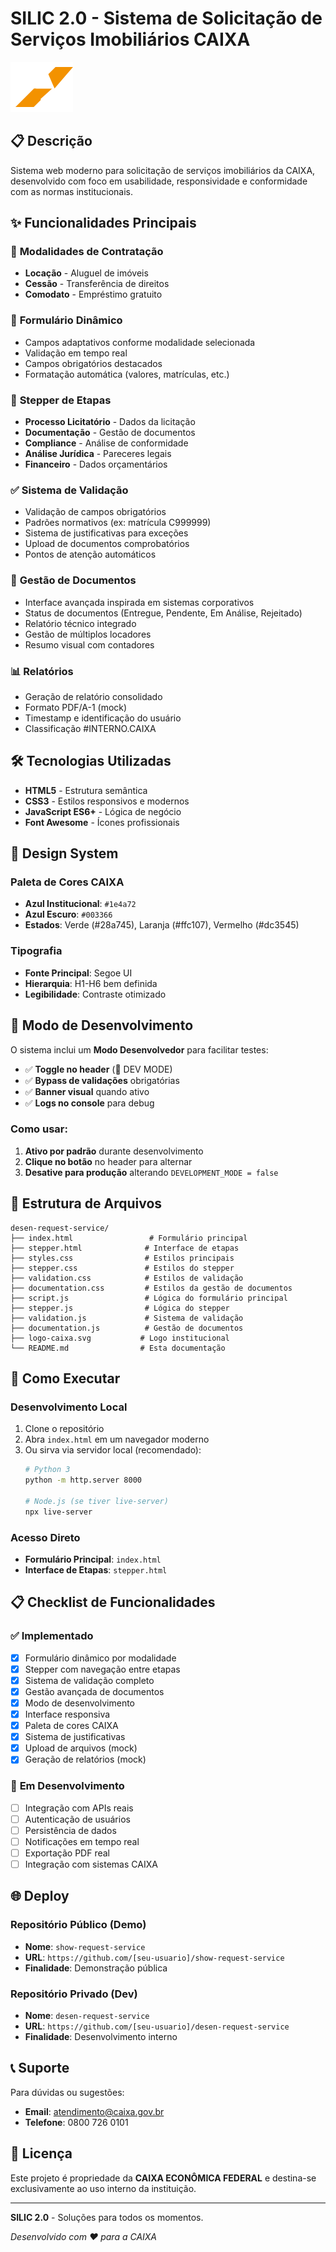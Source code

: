 # SILIC 2.0 - Sistema de Solicitação de Serviços Imobiliários CAIXA

![CAIXA](logo-caixa.svg)

## 📋 Descrição

Sistema web moderno para solicitação de serviços imobiliários da CAIXA, desenvolvido com foco em usabilidade, responsividade e conformidade com as normas institucionais.

## ✨ Funcionalidades Principais

### 🏢 **Modalidades de Contratação**
- **Locação** - Aluguel de imóveis
- **Cessão** - Transferência de direitos
- **Comodato** - Empréstimo gratuito

### 📝 **Formulário Dinâmico**
- Campos adaptativos conforme modalidade selecionada
- Validação em tempo real
- Campos obrigatórios destacados
- Formatação automática (valores, matrículas, etc.)

### 🔄 **Stepper de Etapas**
- **Processo Licitatório** - Dados da licitação
- **Documentação** - Gestão de documentos
- **Compliance** - Análise de conformidade
- **Análise Jurídica** - Pareceres legais
- **Financeiro** - Dados orçamentários

### ✅ **Sistema de Validação**
- Validação de campos obrigatórios
- Padrões normativos (ex: matrícula C999999)
- Sistema de justificativas para exceções
- Upload de documentos comprobatórios
- Pontos de atenção automáticos

### 📄 **Gestão de Documentos**
- Interface avançada inspirada em sistemas corporativos
- Status de documentos (Entregue, Pendente, Em Análise, Rejeitado)
- Relatório técnico integrado
- Gestão de múltiplos locadores
- Resumo visual com contadores

### 📊 **Relatórios**
- Geração de relatório consolidado
- Formato PDF/A-1 (mock)
- Timestamp e identificação do usuário
- Classificação #INTERNO.CAIXA

## 🛠️ Tecnologias Utilizadas

- **HTML5** - Estrutura semântica
- **CSS3** - Estilos responsivos e modernos
- **JavaScript ES6+** - Lógica de negócio
- **Font Awesome** - Ícones profissionais

## 🎨 Design System

### **Paleta de Cores CAIXA**
- **Azul Institucional**: `#1e4a72`
- **Azul Escuro**: `#003366`
- **Estados**: Verde (#28a745), Laranja (#ffc107), Vermelho (#dc3545)

### **Tipografia**
- **Fonte Principal**: Segoe UI
- **Hierarquia**: H1-H6 bem definida
- **Legibilidade**: Contraste otimizado

## 🚀 Modo de Desenvolvimento

O sistema inclui um **Modo Desenvolvedor** para facilitar testes:

- ✅ **Toggle no header** (🚀 DEV MODE)
- ✅ **Bypass de validações** obrigatórias
- ✅ **Banner visual** quando ativo
- ✅ **Logs no console** para debug

### Como usar:
1. **Ativo por padrão** durante desenvolvimento
2. **Clique no botão** no header para alternar
3. **Desative para produção** alterando `DEVELOPMENT_MODE = false`

## 📁 Estrutura de Arquivos

```
desen-request-service/
├── index.html                 # Formulário principal
├── stepper.html              # Interface de etapas
├── styles.css                # Estilos principais
├── stepper.css               # Estilos do stepper
├── validation.css            # Estilos de validação
├── documentation.css         # Estilos da gestão de documentos
├── script.js                 # Lógica do formulário principal
├── stepper.js                # Lógica do stepper
├── validation.js             # Sistema de validação
├── documentation.js          # Gestão de documentos
├── logo-caixa.svg           # Logo institucional
└── README.md                # Esta documentação
```

## 🔧 Como Executar

### **Desenvolvimento Local**
1. Clone o repositório
2. Abra `index.html` em um navegador moderno
3. Ou sirva via servidor local (recomendado):
   ```bash
   # Python 3
   python -m http.server 8000
   
   # Node.js (se tiver live-server)
   npx live-server
   ```

### **Acesso Direto**
- **Formulário Principal**: `index.html`
- **Interface de Etapas**: `stepper.html`

## 📋 Checklist de Funcionalidades

### ✅ **Implementado**
- [x] Formulário dinâmico por modalidade
- [x] Stepper com navegação entre etapas
- [x] Sistema de validação completo
- [x] Gestão avançada de documentos
- [x] Modo de desenvolvimento
- [x] Interface responsiva
- [x] Paleta de cores CAIXA
- [x] Sistema de justificativas
- [x] Upload de arquivos (mock)
- [x] Geração de relatórios (mock)

### 🔄 **Em Desenvolvimento**
- [ ] Integração com APIs reais
- [ ] Autenticação de usuários
- [ ] Persistência de dados
- [ ] Notificações em tempo real
- [ ] Exportação PDF real
- [ ] Integração com sistemas CAIXA

## 🌐 Deploy

### **Repositório Público (Demo)**
- **Nome**: `show-request-service`
- **URL**: `https://github.com/[seu-usuario]/show-request-service`
- **Finalidade**: Demonstração pública

### **Repositório Privado (Dev)**
- **Nome**: `desen-request-service`
- **URL**: `https://github.com/[seu-usuario]/desen-request-service`
- **Finalidade**: Desenvolvimento interno

## 📞 Suporte

Para dúvidas ou sugestões:
- **Email**: atendimento@caixa.gov.br
- **Telefone**: 0800 726 0101

## 📝 Licença

Este projeto é propriedade da **CAIXA ECONÔMICA FEDERAL** e destina-se exclusivamente ao uso interno da instituição.

---

**SILIC 2.0** - Soluções para todos os momentos.

*Desenvolvido com ❤️ para a CAIXA*
